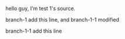 hello guy, I'm test 1's source.

branch-1 add this line, and branch-1-1 modified

branch-1-1 add this line
